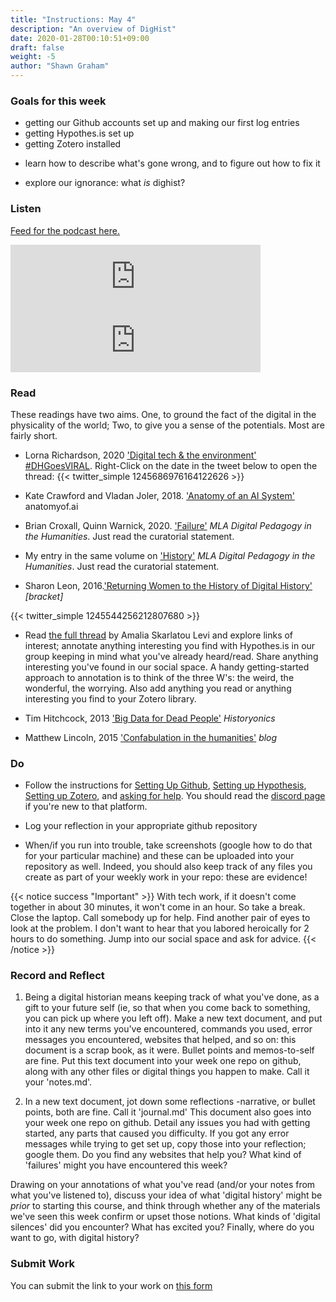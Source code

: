 ```yaml
---
title: "Instructions: May 4"
description: "An overview of DigHist"
date: 2020-01-28T00:10:51+09:00
draft: false
weight: -5
author: "Shawn Graham"
---
```


### Goals for this week

- getting our Github accounts set up and making our first log entries
- getting Hypothes.is set up
- getting Zotero installed
+ learn how to describe what's gone wrong, and to figure out how to fix it
- explore our ignorance: what _is_ dighist?

### Listen

[Feed for the podcast here.](https://anchor.fm/s/1c3d3bfc/podcast/rss)

<iframe src="https://anchor.fm/hist3814o/embed/episodes/Welcome-Aboard-ecjdnd" height="102px" width="400px" frameborder="0" scrolling="no"></iframe>

<iframe src="https://anchor.fm/hist3814o/embed/episodes/Week-One-ecje9d" height="102px" width="400px" frameborder="0" scrolling="no"></iframe>

### Read

These readings have two aims. One, to ground the fact of the digital in the physicality of the world; Two, to give you a sense of the potentials. Most are fairly short.

+ Lorna Richardson, 2020 ['Digital tech & the environment'](https://twitter.com/lornarichardson/status/1245686976164122626) [#DHGoesVIRAL](https://twitter.com/hashtag/DHGoesVIRAL). Right-Click on the date in the tweet below to open the thread:
{{< twitter_simple 1245686976164122626 >}}

+ Kate Crawford and Vladan Joler, 2018. ['Anatomy of an AI System'](https://anatomyof.ai) anatomyof.ai

+ Brian Croxall, Quinn Warnick, 2020. ['Failure'](https://digitalpedagogy.hcommons.org/keyword/Failure) _MLA Digital Pedagogy in the Humanities_. Just read the curatorial statement.

+ My entry in the same volume on ['History'](https://digitalpedagogy.hcommons.org/keyword/History/) _MLA Digital Pedagogy in the Humanities_. Just read the curatorial statement.

+ Sharon Leon, 2016.['Returning Women to the History of Digital History'](http://www.6floors.org/bracket/2016/03/07/returning-women-to-the-history-of-digital-history/) _[bracket]_

{{< twitter_simple 1245544256212807680 >}}

+ Read [the full thread](https://twitter.com/amaliasl/status/1245544256212807680) by Amalia Skarlatou Levi and explore links of interest; annotate anything interesting you find with Hypothes.is in our group keeping in mind what you've already heard/read. Share anything interesting you've found in our social space. A handy getting-started approach to annotation is to think of the three W's: the weird, the wonderful, the worrying. Also add anything you read or anything interesting you find to your Zotero library.

+ Tim Hitchcock, 2013 ['Big Data for Dead People'](https://historyonics.blogspot.ca/2013/12/big-data-for-dead-people-digital.html) _Historyonics_

+ Matthew Lincoln, 2015 ['Confabulation in the humanities'](https://matthewlincoln.net/2015/03/21/confabulation-in-the-humanities.html) _blog_

### Do

- Follow the instructions for [Setting Up Github](/week/1/github), [Setting up Hypothesis](/week/1/hypothesis), [Setting up Zotero](/week/1/zotero), and [asking for help](/week/1/help). You should read the [discord page](/week/1/discord) if you're new to that platform.
- Log your reflection in your appropriate github repository

- When/if you run into trouble, take screenshots (google how to do that for your particular machine) and these can be uploaded into your repository as well. Indeed, you should also keep track of any files you create as part of your weekly work in your repo: these are evidence!

{{< notice success "Important" >}} With tech work, if it doesn't come together in about 30 minutes, it won't come in an hour. So take a break. Close the laptop. Call somebody up for help. Find another pair of eyes to look at the problem. I don't want to hear that you labored heroically for 2 hours to do something. Jump into our social space and ask for advice.
{{< /notice >}}

### Record and Reflect

1. Being a digital historian means keeping track of what you've done, as a gift to your future self (ie, so that when you come back to something, you can pick up where you left off). Make a new text document, and put into it any new terms you've encountered, commands you used, error messages you encountered, websites that helped, and so on: this document is a scrap book, as it were. Bullet points and memos-to-self are fine. Put this text document into your week one repo on github, along with any other files or digital things you happen to make. Call it your 'notes.md'.

2. In a new text document, jot down some reflections -narrative, or bullet points, both are fine. Call it 'journal.md' This document also goes into your week one repo on github. Detail any issues you had with getting started, any parts that caused you difficulty. If you got any error messages while trying to get set up, copy those into your reflection; google them. Do you find any websites that help you? What kind of 'failures' might you have encountered this week?

Drawing on your annotations of what you've read (and/or your notes from what you've listened to), discuss your idea of what 'digital history' might be _prior_ to starting this course, and think through whether any of the materials we've seen this week confirm or upset those notions. What kinds of 'digital silences' did you encounter? What has excited you? Finally, where do you want to go, with digital history?

### Submit Work

You can submit the link to your work on [this form](https://docs.google.com/forms/d/e/1FAIpQLSc3iURU-J6usI6994Hm9MkBsIViOEbnoIyqtxhmhXbFW8raAw/viewform?usp=sf_link)
